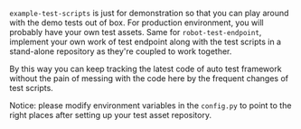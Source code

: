 `example-test-scripts` is just for demonstration so that you can play around with the demo tests out of box. For production environment, you will probably have your own test assets. Same for `robot-test-endpoint`, implement your own work of test endpoint along with the test scripts in a stand-alone repository as they're coupled to work together.

By this way you can keep tracking the latest code of auto test framework without the pain of messing with the code here by the frequent changes of test scripts.

Notice: please modify environment variables in the `config.py` to point to the right places after setting up your test asset repository.
